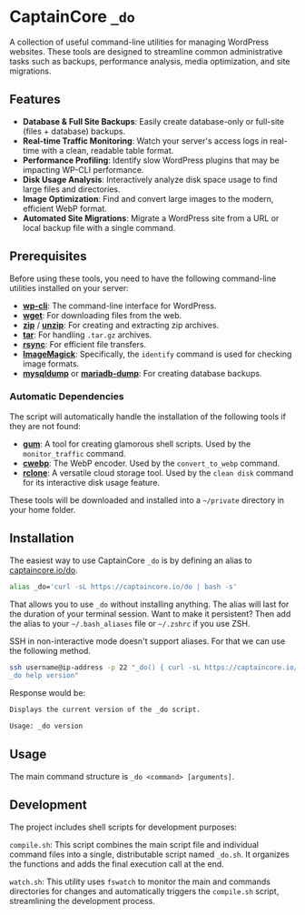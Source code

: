 # CaptainCore `_do`

A collection of useful command-line utilities for managing WordPress websites. These tools are designed to streamline common administrative tasks such as backups, performance analysis, media optimization, and site migrations.

## Features

-   **Database & Full Site Backups**: Easily create database-only or full-site (files + database) backups.
-   **Real-time Traffic Monitoring**: Watch your server's access logs in real-time with a clean, readable table format.
-   **Performance Profiling**: Identify slow WordPress plugins that may be impacting WP-CLI performance.
-   **Disk Usage Analysis**: Interactively analyze disk space usage to find large files and directories.
-   **Image Optimization**: Find and convert large images to the modern, efficient WebP format.
-   **Automated Site Migrations**: Migrate a WordPress site from a URL or local backup file with a single command.

## Prerequisites

Before using these tools, you need to have the following command-line utilities installed on your server:

-   **[wp-cli](https://wp-cli.org/)**: The command-line interface for WordPress.
-   **[wget](https://www.gnu.org/software/wget/)**: For downloading files from the web.
-   **[zip](https://infozip.sourceforge.net/Zip.html)** / **[unzip](https://infozip.sourceforge.net/UnZip.html)**: For creating and extracting zip archives.
-   **[tar](https://www.gnu.org/software/tar/)**: For handling `.tar.gz` archives.
-   **[rsync](https://rsync.samba.org/)**: For efficient file transfers.
-   **[ImageMagick](https://imagemagick.org/)**: Specifically, the `identify` command is used for checking image formats.
-   **[mysqldump](https://dev.mysql.com/doc/refman/8.0/en/mysqldump.html)** or **[mariadb-dump](https://mariadb.com/kb/en/mariadb-dump/)**: For creating database backups.

### Automatic Dependencies

The script will automatically handle the installation of the following tools if they are not found:

-   **[gum](https://github.com/charmbracelet/gum)**: A tool for creating glamorous shell scripts. Used by the `monitor_traffic` command.
-   **[cwebp](https://developers.google.com/speed/webp/docs/cwebp)**: The WebP encoder. Used by the `convert_to_webp` command.
-   **[rclone](https://rclone.org/)**: A versatile cloud storage tool. Used by the `clean disk` command for its interactive disk usage feature.

These tools will be downloaded and installed into a `~/private` directory in your home folder.

## Installation

The easiest way to use CaptainCore `_do` is by defining an alias to [captaincore.io/do](https://captaincore.io/do).

```bash
alias _do='curl -sL https://captaincore.io/do | bash -s'
```

 That allows you to use `_do` without installing anything. The alias will last for the duration of your terminal session. Want to make it persistent? Then add the alias to your `~/.bash_aliases` file or `~/.zshrc` if you use ZSH.

SSH in non-interactive mode doesn't support aliases. For that we can use the following method.
```bash
ssh username@ip-address -p 22 "_do() { curl -sL https://captaincore.io/do | bash -s -- \"\$@\"; }; \
_do help version"
```

Response would be:

```bash
Displays the current version of the _do script.

Usage: _do version
```

## Usage

The main command structure is `_do <command> [arguments]`.

## Development

The project includes shell scripts for development purposes:

`compile.sh`: This script combines the main script file and individual command files into a single, distributable script named `_do.sh`. It organizes the functions and adds the final execution call at the end.

`watch.sh`: This utility uses `fswatch` to monitor the main and commands directories for changes and automatically triggers the `compile.sh` script, streamlining the development process.